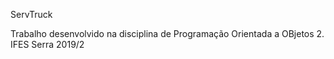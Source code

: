 ServTruck

Trabalho desenvolvido na disciplina de Programação Orientada a OBjetos 2.
IFES Serra 2019/2
